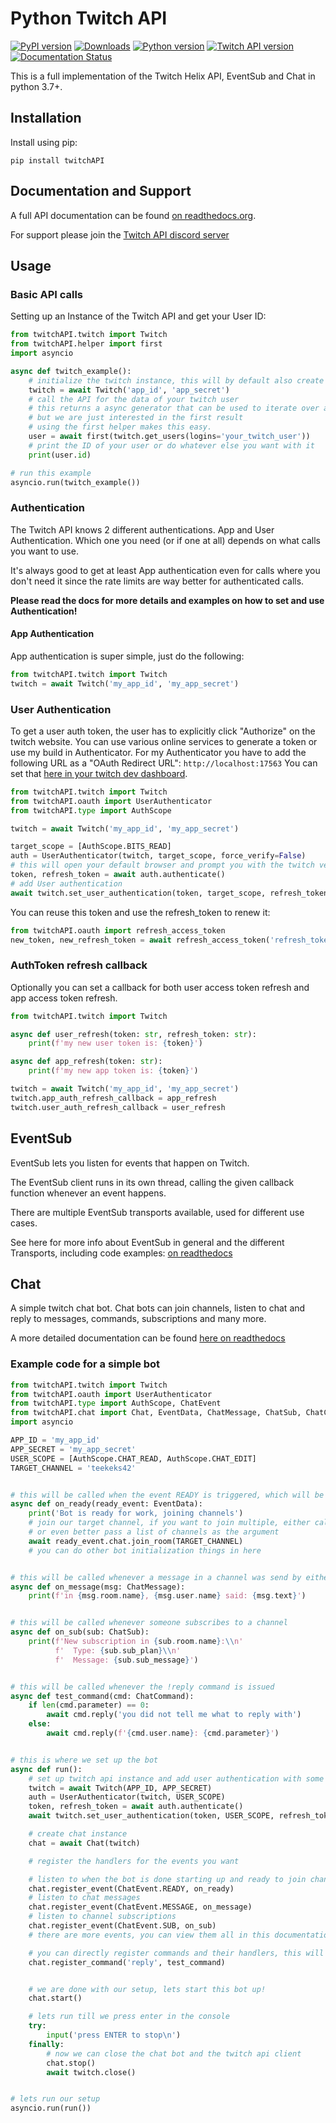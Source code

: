 # Python Twitch API

[![PyPI version](https://img.shields.io/pypi/v/twitchAPI.svg)](https://pypi.org/project/twitchAPI/) [![Downloads](https://static.pepy.tech/badge/twitchapi)](https://pepy.tech/project/twitchapi) [![Python version](https://img.shields.io/pypi/pyversions/twitchAPI)](https://pypi.org/project/twitchAPI/) [![Twitch API version](https://img.shields.io/badge/twitch%20API%20version-Helix-brightgreen)](https://dev.twitch.tv/docs/api) [![Documentation Status](https://readthedocs.org/projects/pytwitchapi/badge/?version=latest)](https://pytwitchapi.readthedocs.io/en/latest/?badge=latest)


This is a full implementation of the Twitch Helix API, EventSub and Chat in python 3.7+.


## Installation

Install using pip:

```pip install twitchAPI```

## Documentation and Support

A full API documentation can be found [on readthedocs.org](https://pytwitchapi.readthedocs.io/en/stable/index.html).

For support please join the [Twitch API discord server](https://discord.gg/tu2Dmc7gpd)

## Usage

### Basic API calls

Setting up an Instance of the Twitch API and get your User ID:

```python
from twitchAPI.twitch import Twitch
from twitchAPI.helper import first
import asyncio

async def twitch_example():
    # initialize the twitch instance, this will by default also create a app authentication for you
    twitch = await Twitch('app_id', 'app_secret')
    # call the API for the data of your twitch user
    # this returns a async generator that can be used to iterate over all results
    # but we are just interested in the first result
    # using the first helper makes this easy.
    user = await first(twitch.get_users(logins='your_twitch_user'))
    # print the ID of your user or do whatever else you want with it
    print(user.id)

# run this example
asyncio.run(twitch_example())
```

### Authentication

The Twitch API knows 2 different authentications. App and User Authentication.
Which one you need (or if one at all) depends on what calls you want to use.

It's always good to get at least App authentication even for calls where you don't need it since the rate limits are way better for authenticated calls.

**Please read the docs for more details and examples on how to set and use Authentication!**

#### App Authentication

App authentication is super simple, just do the following:

```python
from twitchAPI.twitch import Twitch
twitch = await Twitch('my_app_id', 'my_app_secret')
```

### User Authentication

To get a user auth token, the user has to explicitly click "Authorize" on the twitch website. You can use various online services to generate a token or use my build in Authenticator.
For my Authenticator you have to add the following URL as a "OAuth Redirect URL": ```http://localhost:17563```
You can set that [here in your twitch dev dashboard](https://dev.twitch.tv/console).


```python
from twitchAPI.twitch import Twitch
from twitchAPI.oauth import UserAuthenticator
from twitchAPI.type import AuthScope

twitch = await Twitch('my_app_id', 'my_app_secret')

target_scope = [AuthScope.BITS_READ]
auth = UserAuthenticator(twitch, target_scope, force_verify=False)
# this will open your default browser and prompt you with the twitch verification website
token, refresh_token = await auth.authenticate()
# add User authentication
await twitch.set_user_authentication(token, target_scope, refresh_token)
```

You can reuse this token and use the refresh_token to renew it:

```python
from twitchAPI.oauth import refresh_access_token
new_token, new_refresh_token = await refresh_access_token('refresh_token', 'client_id', 'client_secret')
```

### AuthToken refresh callback

Optionally you can set a callback for both user access token refresh and app access token refresh.

```python
from twitchAPI.twitch import Twitch

async def user_refresh(token: str, refresh_token: str):
    print(f'my new user token is: {token}')

async def app_refresh(token: str):
    print(f'my new app token is: {token}')

twitch = await Twitch('my_app_id', 'my_app_secret')
twitch.app_auth_refresh_callback = app_refresh
twitch.user_auth_refresh_callback = user_refresh
```

## EventSub

EventSub lets you listen for events that happen on Twitch.

The EventSub client runs in its own thread, calling the given callback function whenever an event happens.

There are multiple EventSub transports available, used for different use cases.

See here for more info about EventSub in general and the different Transports, including code examples: [on readthedocs](https://pytwitchapi.readthedocs.io/en/stable/modules/twitchAPI.eventsub.html)


## Chat

A simple twitch chat bot.
Chat bots can join channels, listen to chat and reply to messages, commands, subscriptions and many more.

A more detailed documentation can be found [here on readthedocs](https://pytwitchapi.readthedocs.io/en/stable/modules/twitchAPI.chat.html)

### Example code for a simple bot

```python
from twitchAPI.twitch import Twitch
from twitchAPI.oauth import UserAuthenticator
from twitchAPI.type import AuthScope, ChatEvent
from twitchAPI.chat import Chat, EventData, ChatMessage, ChatSub, ChatCommand
import asyncio

APP_ID = 'my_app_id'
APP_SECRET = 'my_app_secret'
USER_SCOPE = [AuthScope.CHAT_READ, AuthScope.CHAT_EDIT]
TARGET_CHANNEL = 'teekeks42'


# this will be called when the event READY is triggered, which will be on bot start
async def on_ready(ready_event: EventData):
    print('Bot is ready for work, joining channels')
    # join our target channel, if you want to join multiple, either call join for each individually
    # or even better pass a list of channels as the argument
    await ready_event.chat.join_room(TARGET_CHANNEL)
    # you can do other bot initialization things in here


# this will be called whenever a message in a channel was send by either the bot OR another user
async def on_message(msg: ChatMessage):
    print(f'in {msg.room.name}, {msg.user.name} said: {msg.text}')


# this will be called whenever someone subscribes to a channel
async def on_sub(sub: ChatSub):
    print(f'New subscription in {sub.room.name}:\\n'
          f'  Type: {sub.sub_plan}\\n'
          f'  Message: {sub.sub_message}')


# this will be called whenever the !reply command is issued
async def test_command(cmd: ChatCommand):
    if len(cmd.parameter) == 0:
        await cmd.reply('you did not tell me what to reply with')
    else:
        await cmd.reply(f'{cmd.user.name}: {cmd.parameter}')


# this is where we set up the bot
async def run():
    # set up twitch api instance and add user authentication with some scopes
    twitch = await Twitch(APP_ID, APP_SECRET)
    auth = UserAuthenticator(twitch, USER_SCOPE)
    token, refresh_token = await auth.authenticate()
    await twitch.set_user_authentication(token, USER_SCOPE, refresh_token)

    # create chat instance
    chat = await Chat(twitch)

    # register the handlers for the events you want

    # listen to when the bot is done starting up and ready to join channels
    chat.register_event(ChatEvent.READY, on_ready)
    # listen to chat messages
    chat.register_event(ChatEvent.MESSAGE, on_message)
    # listen to channel subscriptions
    chat.register_event(ChatEvent.SUB, on_sub)
    # there are more events, you can view them all in this documentation

    # you can directly register commands and their handlers, this will register the !reply command
    chat.register_command('reply', test_command)


    # we are done with our setup, lets start this bot up!
    chat.start()

    # lets run till we press enter in the console
    try:
        input('press ENTER to stop\n')
    finally:
        # now we can close the chat bot and the twitch api client
        chat.stop()
        await twitch.close()


# lets run our setup
asyncio.run(run())
```
